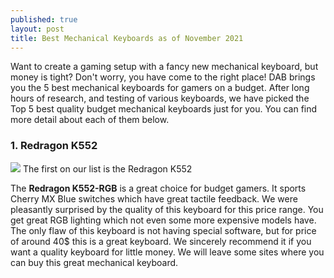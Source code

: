 ```yaml
---
published: true
layout: post
title: Best Mechanical Keyboards as of November 2021
---
```

Want to create a gaming setup with a fancy new mechanical keyboard, but money is tight? Don't worry, you have come to the right place! DAB brings you the 5 best mechanical keyboards for gamers on a budget. After long hours of research, and testing of various keyboards, we have picked the Top 5 best quality budget mechanical keyboards just for you. You can find more detail about each of them below. 

### 1. Redragon K552
![]({{site.baseurl}}/images/Redragon-K552.jpg)
The first on our list is the Redragon K552

The **Redragon K552-RGB** is a great choice for budget gamers. It sports Cherry MX Blue switches which have great tactile feedback. We were pleasantly surprised by the quality of this keyboard for this price range. You get great RGB lighting which not even some more expensive models have. The only flaw of this keyboard is not having special software, but for price of around 40$ this is a great keyboard. We sincerely recommend it if you want a quality keyboard for little money.
We will leave some sites where you can buy this great mechanical keyboard.
